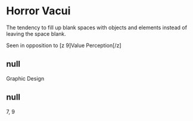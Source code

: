 # Horror Vacui

The tendency to fill up blank spaces with objects and elements instead of leaving the space blank. 

Seen in opposition to [z 9]Value Perception[/z]

## null

Graphic Design

## null

7, 9
